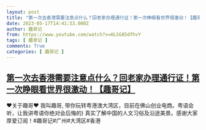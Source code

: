 ```yaml
---
layout: post
title: "第一次去香港需要注意点什么？回老家办理通行证！第一次睁眼看世界很激动！【趣哥记】"
date: 2023-05-17T14:41:53.000Z
author: 趣哥记
from: https://www.youtube.com/watch?v=HLSG85dfhvY
tags: [ 趣哥记 ]
comments: True
categories: [ 趣哥记 ]
---
```

<!--1684334513000-->
[第一次去香港需要注意点什么？回老家办理通行证！第一次睁眼看世界很激动！【趣哥记】](https://www.youtube.com/watch?v=HLSG85dfhvY)
------

<div>
♥关于趣哥♥ 我叫趣哥,  带你玩转粤港澳大湾区，目前在佛山创业电商。粤语会听，让我讲粤语你绝对会后悔的) 真实了解中国的人文习俗及沿途美景。感谢大家厚爱订阅！#趣哥记#广州#大湾区#香港
</div>
